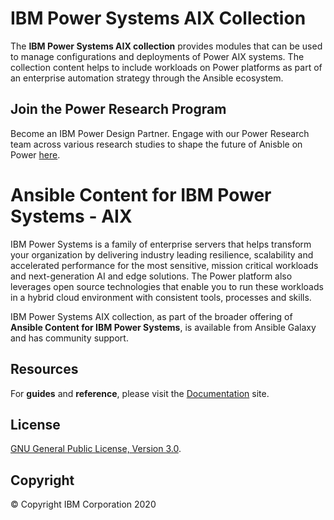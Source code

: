 # IBM Power Systems AIX Collection

The **IBM Power Systems AIX collection** provides modules that can be used to manage configurations and
deployments of Power AIX systems. The collection content helps to include workloads on
Power platforms as part of an enterprise automation strategy through the Ansible ecosystem.

## Join the Power Research Program

Become an IBM Power Design Partner. Engage with our Power Research team across various research studies to shape the future of Anisble on Power [here](https://ibm.biz/BdyRyk).

# Ansible Content for IBM Power Systems - AIX

IBM Power Systems is a family of enterprise servers that helps transform your organization by delivering industry leading resilience, scalability and accelerated performance for the most sensitive, mission critical workloads and next-generation AI and edge solutions. The Power platform also leverages open source technologies that enable you to run these workloads in a hybrid cloud environment with consistent tools, processes and skills.

IBM Power Systems AIX collection, as part of the broader offering of **Ansible Content for IBM Power Systems**, is available from Ansible Galaxy and has community support.

## Resources

For **guides** and **reference**, please visit the [Documentation](https://ibm.github.io/ansible-power-aix/) site.

## License

[GNU General Public License, Version 3.0](https://opensource.org/licenses/GPL-3.0).

## Copyright

© Copyright IBM Corporation 2020

